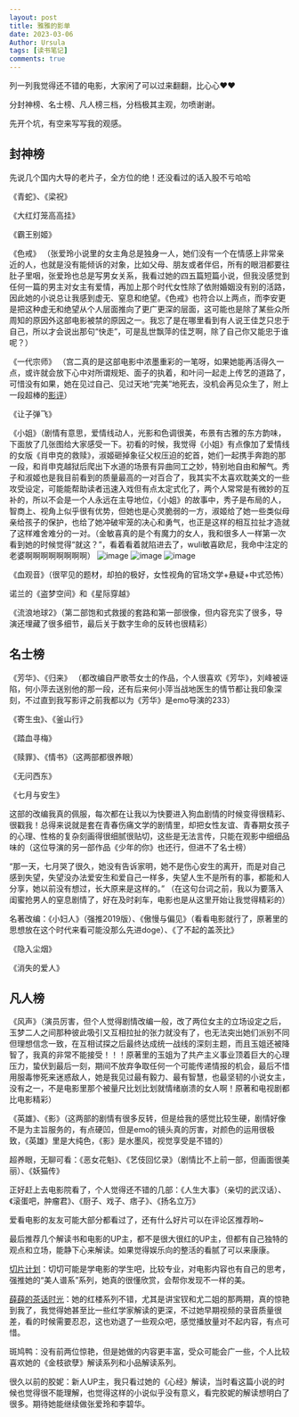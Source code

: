 ```yaml
---
layout: post
title: 雅雅的影单
date: 2023-03-06
Author: Ursula 
tags: [读书笔记]
comments: true
--- 
```


列一列我觉得还不错的电影，大家闲了可以过来翻翻，比心心❤❤

分封神榜、名士榜、凡人榜三档，分档极其主观，勿喷谢谢。

先开个坑，有空来写写我的观感。

## 封神榜
先说几个国内大导的老片子，全方位的绝！还没看过的话入股不亏哈哈

《青蛇》、《梁祝》

《大红灯笼高高挂》

《霸王别姬》

《色戒》 （张爱玲小说里的女主角总是独身一人，她们没有一个在情感上非常亲近的人，也就是没有能倾诉的对象，比如父母、朋友或者伴侣，所有的眼泪都要往肚子里咽，张爱玲也总是写男女关系，我看过她的四五篇短篇小说，但我没感觉到任何一篇的男主对女主有爱情，再加上那个时代女性除了依附婚姻没有别的活路，因此她的小说总让我感到虚无、窒息和绝望。《色戒》也符合以上两点，而李安更是把这种虚无和绝望从个人层面推向了更广更深的层面，这可能也是除了某些众所周知的原因外这部电影被禁的原因之一。我忘了是在哪里看到有人说王佳芝只忠于自己，所以才会说出那句“快走”，可是乱世飘萍的佳芝啊，除了自己你又能忠于谁呢？）

《一代宗师》 （宫二真的是这部电影中浓墨重彩的一笔呀，如果她能再活得久一点，或许就会放下心中对所谓规矩、面子的执着，和叶问一起走上传艺的道路了，可惜没有如果，她在见过自己、见过天地“完美”地死去，没机会再见众生了，附上一段超棒的[影评](https://www.bilibili.com/video/BV1vP4y197rT/?spm_id_from=333.337.search-card.all.click)）

《让子弹飞》

《小姐》（剧情有意思，爱情线动人，光影和色调很美，布景有古雅的东方韵味，下面放了几张图给大家感受一下。初看的时候，我觉得《小姐》有点像加了爱情线的女版《肖申克的救赎》，淑姬砸掉象征父权压迫的蛇首，她们一起携手奔跑的那一段，和肖申克越狱后爬出下水道的场景有异曲同工之妙，特别地自由和解气。秀子和淑姬也是我目前看到的质量最高的一对百合了，我其实不太喜欢耽美文的一些攻受设定，可能能帮助读者迅速入戏但有点太定式化了，两个人常常是有微妙的互补的，所以不会是一个人永远在主导地位，《小姐》的故事中，秀子是布局的人，智商上、视角上似乎很有优势，但她也是心灵脆弱的一方，淑姬给了她一些类似母亲给孩子的保护，也给了她冲破牢笼的决心和勇气，也正是这样的相互拉扯才造就了这样难舍难分的一对。（金敏喜真的是个有魔力的女人，我和很多人一样第一次看到她的时候觉得“就这？”，看着看着就陷进去了，wuli敏喜欧尼，我命中注定的老婆啊啊啊啊啊啊啊啊）
![image](https://user-images.githubusercontent.com/73097943/228832104-444be8ae-4285-41c9-98d6-574581c68f96.png)
![image](https://user-images.githubusercontent.com/73097943/228832210-907edc7b-25a7-43c0-bc2f-8e1a2020db2f.png)
![image](https://user-images.githubusercontent.com/73097943/228832581-16db6c26-3e14-4ffe-b031-4d767ee03815.png)

《血观音》（很罕见的题材，却拍的极好，女性视角的官场文学+悬疑+中式恐怖）

诺兰的《盗梦空间》和《星际穿越》

《流浪地球2》（第二部饱和式救援的套路和第一部很像，但内容充实了很多，导演还埋藏了很多细节，最后关于数字生命的反转也很精彩）

## 名士榜

《芳华》、《归来》 （都改编自严歌苓女士的作品，个人很喜欢《芳华》，刘峰被诬陷，何小萍去送别他的那一段，还有后来何小萍当战地医生的情节都让我印象深刻，不过直到我写影评之前我都以为《芳华》是emo导演的233）

《寄生虫》、《釜山行》

《踏血寻梅》

《赎罪》、《情书》（这两部都很养眼）

《无问西东》

《七月与安生》

这部的改编我真的佩服，每次都在让我以为快要进入狗血剧情的时候变得很精彩、很戳我！总得来说就是套在青春伤痛文学的剧情里，却把女性友谊、青春期女孩子的心理、性格的复杂刻画得很细腻很贴切，这些是无法言传，只能在观影中细细品味的（这位导演的另一部作品《少年的你》也还行，但进不了名士榜）

“那一天，七月哭了很久，她没有告诉家明，她不是伤心安生的离开，而是对自己感到失望，失望没办法爱安生和爱自己一样多，失望人生不是所有的事，都能和人分享，她以前没有想过，长大原来是这样的。” （在这句台词之前，我以为要落入闺蜜抢男人的窒息剧情了，好在及时刹车，电影也是从这里开始让我觉得精彩的）

名著改编：《小妇人》（强推2019版）、《傲慢与偏见》（看看电影就行了，原著里的思想放在这个时代来看可能没那么先进doge）、《了不起的盖茨比》

《隐入尘烟》

《消失的爱人》

## 凡人榜
《风声》（演员厉害，但个人觉得剧情改编一般，改了两位女主的立场设定之后，玉梦二人之间那种彼此吸引又互相拉扯的张力就没有了，也无法突出她们派别不同但理想信念一致，在互相试探之后最终达成统一战线的深刻主题，而且玉姐还被降智了，我真的非常不能接受！！！原著里的玉姐为了共产主义事业顶着巨大的心理压力，蛰伏到最后一刻，期间不放弃争取任何一个可能传递情报的机会，最后不惜用服毒惨死来迷惑敌人，她是我见过最有毅力、最有智慧，也最坚韧的小说女主，没有之一，不是电影里那个被量尺比划比划就情绪崩溃的女人啊！原著和电视剧都比电影精彩）

《英雄》、《影》（这两部的剧情有很多反转，但是给我的感觉比较生硬，剧情好像不是为主旨服务的，有点硬凹，但是emo的镜头真的厉害，对颜色的运用很极致，《英雄》里是大纯色，《影》是水墨风，视觉享受是不错的）

超养眼，无聊可看：《恶女花魁》、《艺伎回忆录》（剧情比不上前一部，但画面很美丽）、《妖猫传》

正好赶上去电影院看了，个人觉得还不错的几部：《人生大事》（亲切的武汉话）、《滚蛋吧，肿瘤君》、《厨子、戏子、痞子》、《扬名立万》

爱看电影的友友可能大部分都看过了，还有什么好片可以在评论区推荐哟~

最后推荐几个解读书和电影的UP主，都不是很大很红的UP主，但都有自己独特的观点和立场，能静下心来解读。如果觉得娱乐向的整活的看腻了可以来康康。

[切片计划](https://space.bilibili.com/624052719?spm_id_from=333.337.0.0)：切切可能是学电影的学生吧，比较专业，对电影内容也有自己的思考，强推她的“美人谱系”系列，她真的很懂欣赏，会帮你发现不一样的美。

[薛薛的茶话时光](https://space.bilibili.com/436438643?spm_id_from=333.337.0.0)：她的红楼系列不错，尤其是讲宝钗和尤二姐的那两期，真的惊艳到我了，我觉得她甚至比一些红学家解读的更深，不过她早期视频的录音质量很差，看的时候需要忍忍，这也劝退了一些观众吧，感觉播放量对不起内容，有点可惜。

斑鸠鸭：没有前两位惊艳，但是她做的内容更丰富，受众可能会广一些，个人比较喜欢她的《金枝欲孽》解读系列和小品解读系列。

很久以前的胶妮：新人UP主，我只看过她的《心经》解读，当时看这篇小说的时候也觉得很不能理解，也觉得这样的小说似乎没有意义，看完胶妮的解读想明白了很多。期待她能继续做张爱玲和李碧华。
